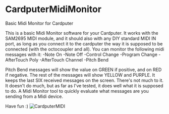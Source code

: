 # CardputerMidiMonitor
Basic Midi Monitor for Cardputer

This is a basic Midi Monitor software for your Cardputer. 
It works with the SAM2695 MIDI module, and it should also with any DIY standard MIDI IN port, as long as you connect it to the cardputer the way it is supposed to be connected (with the octocoupler and all).
You can monitor the following midi messages with it:
-Note On
-Note Off
-Control Change
-Program Change
-AfterTouch Poly
-AfterTouch Channel
-Pitch Bend

Pitch Bend messages will show the value on GREEN if positive, and on RED if negative. The rest of the messages will show YELLOW and PURPLE.
It keeps the last SIX received messages on the screen.
There's not much to it. It doesn't do much, but as far as I've tested, it does well what it is supposed to do. A Midi Monitor tool to quickly evaluate what messages are you sending from a Midi device.

Have fun :)
![CardputerMIDI](https://github.com/user-attachments/assets/f72d5d48-adbf-42b6-a576-bef7053e6d0b)
